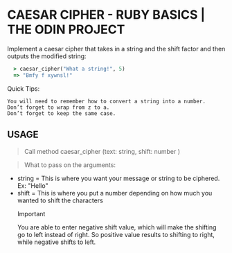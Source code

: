 # CAESAR CIPHER - RUBY BASICS | THE ODIN PROJECT 

Implement a caesar cipher that takes in a string and the shift factor and then outputs the modified string:

```Ruby
  > caesar_cipher("What a string!", 5)
  => "Bmfy f xywnsl!"
```

Quick Tips:

    You will need to remember how to convert a string into a number.
    Don’t forget to wrap from z to a.
    Don’t forget to keep the same case.


## USAGE
> Call method caesar_cipher (text: string, shift: number )

> What to pass on the arguments:
  - string = This is where you want your message or string to be ciphered. Ex: "Hello"
  - shift = This is where you put a number depending on how much you wanted to shift the characters
    > [!IMPORTANT]
    > You are able to enter negative shift value, which will make the shifting go to left instead of right.
    > So positive value results to shifting to right, while negative shifts to left.